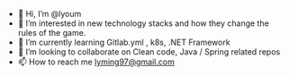 - 👋 Hi, I’m @lyoum
- 👀 I’m interested in new technology stacks and how they change the rules of the game.
- 🌱 I’m currently learning Gitlab.yml , k8s, .NET Framework
- 💞️ I’m looking to collaborate on Clean code, Java / Spring related repos
- 📫 How to reach me lyming97@gmail.com

<!---
lyoum/lyoum is a ✨ special ✨ repository because its `README.md` (this file) appears on your GitHub profile.
You can click the Preview link to take a look at your changes.
--->
